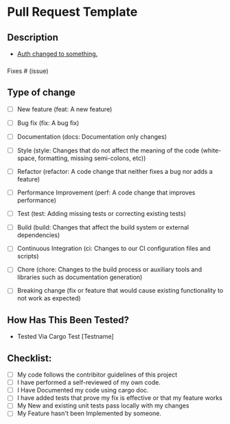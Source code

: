 # Pull Request Template

## Description

<!-- Please include a summary of the change and which issue is fixed. Please also include relevant motivation and context. List any dependencies that are required for this change. -->

- [Auth changed to something.](CommitLink)

###

Fixes # (issue)

## Type of change

<!-- Please don't check the ones that are not relevant. -->


- [ ] New feature (feat: A new feature)
- [ ] Bug fix (fix: A bug fix)
- [ ] Documentation (docs: Documentation only changes)
- [ ] Style (style: Changes that do not affect the meaning of the code (white-space, formatting, missing semi-colons, etc))
- [ ] Refactor (refactor: A code change that neither fixes a bug nor adds a feature)
- [ ] Performance Improvement (perf: A code change that improves performance)
- [ ] Test (test: Adding missing tests or correcting existing tests)
- [ ] Build (build: Changes that affect the build system or external dependencies)
- [ ] Continuous Integration (ci: Changes to our CI configuration files and scripts)
- [ ] Chore (chore: Changes to the build process or auxiliary tools and libraries such as documentation generation)
- [ ] Breaking change (fix or feature that would cause existing functionality to not work as expected)


## How Has This Been Tested?

<!-- Please describe the tests that you ran to verify your changes. Provide instructions so we can reproduce. Please also list any relevant details for your test configuration -->


- Tested Via Cargo Test [Testname]

## Checklist:

- [ ] My code follows the contribitor guidelines of this project
- [ ] I have performed a self-reviewed of my own code.
- [ ] I Have Documented my code using cargo doc.
- [ ] I have added tests that prove my fix is effective or that my feature works
- [ ] My New and existing unit tests pass locally with my changes
- [ ] My Feature hasn't been Implemented by someone.